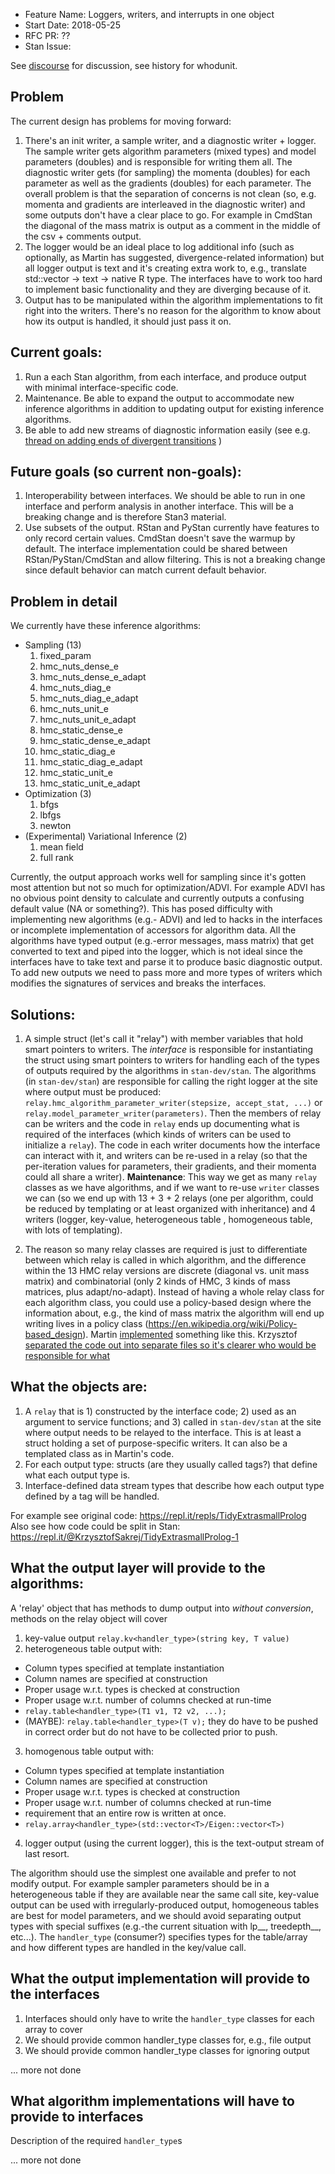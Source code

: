 - Feature Name: Loggers, writers, and interrupts in one object
- Start Date: 2018-05-25
- RFC PR: ??
- Stan Issue:

See [discourse](http://discourse.mc-stan.org/t/proposal-for-consolidated-output/4263) for discussion, see history for whodunit.

## Problem

The current design has problems for moving forward:

1. There's an init writer, a sample writer, and a diagnostic writer + logger.  The sample writer gets algorithm parameters (mixed types) and model parameters (doubles) and is responsible for writing them all.  The diagnostic writer gets (for sampling) the momenta (doubles) for each parameter as well as the gradients (doubles) for each parameter.  The overall problem is that the separation of concerns is not clean (so, e.g. momenta and gradients are interleaved in the diagnostic writer) and some outputs don't have a clear place to go.  For example in CmdStan the diagonal of the mass matrix is output as a comment in the middle of the csv + comments output.
2. The logger would be an ideal place to log additional info (such as optionally, as Martin has suggested, divergence-related information) but all logger output is text and it's creating extra work to, e.g., translate std::vector<double> -> text -> native R type.  The interfaces have to work too hard to implement basic functionality and they are diverging because of it.
3. Output has to be manipulated within the algorithm implementations to fit right into the writers.  There's no reason for the algorithm to know about how its output is handled, it should just pass it on.

## Current goals:

1. Run a each Stan algorithm, from each interface, and produce output with minimal interface-specific code.
2. Maintenance. Be able to expand the output to accommodate new inference algorithms in addition to updating output for existing inference algorithms.
3. Be able to add new streams of diagnostic information easily (see e.g. [thread on adding ends of divergent transitions](http://discourse.mc-stan.org/t/getting-the-location-gradients-of-divergences-not-of-iteration-starting-points/4226/) )

## Future goals (so current non-goals):
1. Interoperability between interfaces. We should be able to run in one interface and perform analysis in another interface.  This will be a breaking change and is therefore Stan3 material.
2. Use subsets of the output. RStan and PyStan currently have features to only record certain values. CmdStan doesn't save the warmup by default. The interface implementation could be shared between RStan/PyStan/CmdStan and allow filtering. This is not a breaking change since default behavior can match current default behavior.

## Problem in detail

We currently have these inference algorithms:

- Sampling (13)
  1. fixed\_param
  2. hmc\_nuts\_dense\_e
  3. hmc\_nuts\_dense\_e\_adapt
  4. hmc\_nuts\_diag\_e
  5. hmc\_nuts\_diag\_e\_adapt
  6. hmc\_nuts\_unit\_e
  7. hmc\_nuts\_unit\_e\_adapt
  8. hmc\_static\_dense\_e
  9. hmc\_static\_dense\_e\_adapt
  10. hmc\_static\_diag\_e
  11. hmc\_static\_diag\_e\_adapt
  12. hmc\_static\_unit\_e
  13. hmc\_static\_unit\_e\_adapt
- Optimization (3)
  1. bfgs
  2. lbfgs
  3. newton
- (Experimental) Variational Inference (2)
  1. mean field
  2. full rank

Currently, the output approach works well for sampling since it's gotten most attention but not so much for optimization/ADVI.  For example ADVI has no obvious point density to calculate and currently outputs a confusing default value (NA or something?). This has posed difficulty with implementing new algorithms (e.g.- ADVI) and led to hacks in the interfaces or incomplete implementation of accessors for algorithm data.  All the algorithms have typed output (e.g.-error messages, mass matrix) that get converted to text and piped into the logger, which is not ideal since the interfaces have to take text and parse it to produce basic diagnostic output.  To add new outputs we need to pass more and more types of writers which modifies the signatures of services and breaks the interfaces.

## Solutions:

1) A simple struct (let's call it "relay") with member variables that hold smart pointers to writers.  The *interface* is responsible for instantiating the struct using smart pointers to writers for handling each of the types of outputs required by the algorithms in `stan-dev/stan`.  The algorithms (in `stan-dev/stan`) are responsible for calling the right logger at the site where output must be produced: `relay.hmc_algorithm_parameter_writer(stepsize, accept_stat, ...)` or `relay.model_parameter_writer(parameters)`.  Then the members of relay can be writers and the code in `relay` ends up documenting what is required of the interfaces (which kinds of writers can be used to initialize a `relay`).  The code in each writer documents how the interface can interact with it, and writers can be re-used in a relay (so that the per-iteration values for parameters, their gradients, and their momenta could all share a writer).  **Maintenance**: This way we get as many `relay` classes as we have algorithms, and if we want to re-use `writer` classes we can (so we end up with 13 + 3 + 2 relays (one per algorithm, could be reduced by templating or at least organized with inheritance) and 4 writers (logger, key-value, heterogeneous table , homogeneous table, with lots of templating).

2) The reason so many relay classes are required is just to differentiate
between which relay is called in which algorithm, and the difference within the 13 HMC relay versions
are discrete (diagonal vs. unit mass matrix) and combinatorial (only 2 kinds of HMC, 3 kinds of mass matrices, plus adapt/no-adapt).  Instead of having a whole relay class for each algorithm class, you could use a policy-based design where the information about, e.g., the kind of mass matrix the algorithm will end up writing lives in a policy class (https://en.wikipedia.org/wiki/Policy-based_design).  Martin [implemented](https://repl.it/repls/TidyExtrasmallProlog) something like this.  Krzysztof [separated the code out into separate files so it's clearer who would be responsible for what](https://repl.it/@KrzysztofSakrej/TidyExtrasmallProlog-1)


## What the objects are:
1. A `relay` that is 1) constructed by the interface code; 2) used as an argument to service functions; and 3) called in `stan-dev/stan` at the site where output needs to be relayed to the interface.  This is at least a struct holding a set of purpose-specific writers.  It can also be a templated class as in Martin's code.
2. For each output type: structs (are they usually called tags?) that define what each output type is.
3. Interface-defined data stream types that describe how each output type defined by a tag will be handled.

For example see original code: https://repl.it/repls/TidyExtrasmallProlog
Also see how code could be split in Stan: https://repl.it/@KrzysztofSakrej/TidyExtrasmallProlog-1

## What the output layer will provide to the algorithms:

A 'relay' object that has methods to dump output into _without conversion_, methods on the relay object will cover
1. key-value output `relay.kv<handler_type>(string key, T value)`
2. heterogeneous table output with:
  - Column types specified at template instantiation
  - Column names are specified at construction
  - Proper usage w.r.t. types is checked at construction
  - Proper usage w.r.t. number of columns checked at run-time
  - `relay.table<handler_type>(T1 v1, T2 v2, ...);`
  - (MAYBE): `relay.table<handler_type>(T v);` they do have to be
    pushed in correct order but do not have to be collected prior to push.
3. homogenous table output with:
  - Column types specified at template instantiation
  - Column names are specified at construction
  - Proper usage w.r.t. types is checked at construction
  - Proper usage w.r.t. number of columns checked at run-time
  - requirement that an entire row is written at once.
  - `relay.array<handler_type>(std::vector<T>/Eigen::vector<T>)`
4. logger output (using the current logger), this is the text-output stream of last resort.

The algorithm should use the simplest one available and prefer to not modify output.  For example sampler parameters should be in a heterogeneous table if they are available near the same call site, key-value output can be used with irregularly-produced output, homogeneous tables are best for model parameters, and we should avoid separating output types with special suffixes (e.g.-the current situation with lp__, treedepth__, etc...).  The `handler_type` (consumer?) specifies types for the table/array and how different types are handled in the key/value call.

## What the output implementation will provide to the interfaces

1. Interfaces should only have to write the `handler_type` classes for each array to cover
2. We should provide common handler_type classes for, e.g., file output
3. We should provide common handler_type classes for ignoring output

... more not done

## What algorithm implementations will have to provide to interfaces

Description of the required `handler_type`s

... more not done
